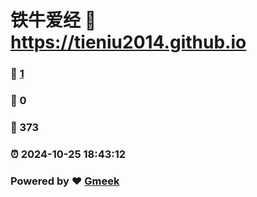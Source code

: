 # 铁牛爱经 :link: https://tieniu2014.github.io 
### :page_facing_up: [1](https://tieniu2014.github.io/tag.html) 
### :speech_balloon: 0 
### :hibiscus: 373 
### :alarm_clock: 2024-10-25 18:43:12 
### Powered by :heart: [Gmeek](https://github.com/Meekdai/Gmeek)
